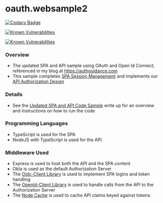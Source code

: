 # oauth.websample2

[![Codacy Badge](https://app.codacy.com/project/badge/Grade/a36801b67eae4a78ba3d6cd1f55a023f)](https://www.codacy.com/gh/gary-archer/oauth.websample2/dashboard?utm_source=github.com&amp;utm_medium=referral&amp;utm_content=gary-archer/oauth.websample2&amp;utm_campaign=Badge_Grade)

[![Known Vulnerabilities](https://snyk.io/test/github/gary-archer/oauth.websample2/badge.svg?targetFile=spa/package.json)](https://snyk.io/test/github/gary-archer/oauth.websample2?targetFile=spa/package.json)

[![Known Vulnerabilities](https://snyk.io/test/github/gary-archer/oauth.websample2/badge.svg?targetFile=api/package.json)](https://snyk.io/test/github/gary-archer/oauth.websample2?targetFile=api/package.json)

### Overview

* The updated SPA and API sample using OAuth and Open Id Connect, referenced in my blog at https://authguidance.com
* This sample completes [SPA Session Management](https://authguidance.com/2017/10/24/user-sessions-and-token-renewal/) and implements our [API Authorization Design](https://authguidance.com/2017/10/03/api-tokens-claims/)

### Details

* See the [Updated SPA and API Code Sample](https://authguidance.com/2017/10/13/improved-spa-code-sample-overview/) write up for an overview and instructions on how to run the code

### Programming Languages

* TypeScript is used for the SPA
* NodeJS with TypeScript is used for the API

### Middleware Used

* Express is used to host both the API and the SPA content
* Okta is used as the default Authorization Server
* The [Oidc-Client Library](https://github.com/IdentityModel/oidc-client-js) is used to implement SPA logins and token handling
* The [OpenId-Client Library](https://github.com/panva/node-openid-client) is used to handle calls from the API to the Authorization Server
* The [Node Cache](https://github.com/mpneuried/nodecache) is used to cache API claims keyed against tokens
